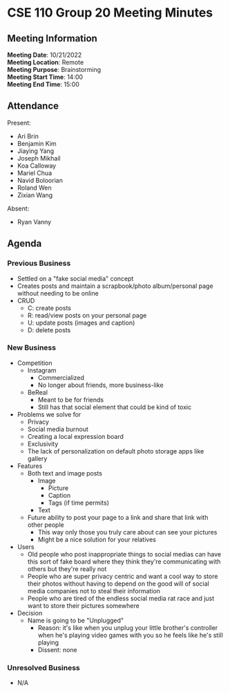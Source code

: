 # CSE 110 Group 20 Meeting Minutes
## Meeting Information
**Meeting Date**: 10/21/2022 <br>
**Meeting Location**: Remote <br>
**Meeting Purpose**: Brainstorming <br>
**Meeting Start Time**: 14:00 <br>
**Meeting End Time**: 15:00 <br>

## Attendance
Present:
- Ari Brin
- Benjamin Kim
- Jiaying Yang
- Joseph Mikhail
- Koa Calloway
- Mariel Chua
- Navid Boloorian
- Roland Wen
- Zixian Wang

Absent:
- Ryan Vanny

## Agenda
### Previous Business
- Settled on a "fake social media" concept
- Creates posts and maintain a scrapbook/photo album/personal page without needing to be online
- CRUD
  - C: create posts
  - R: read/view posts on your personal page
  - U: update posts (images and caption)
  - D: delete posts
### New Business
- Competition
  - Instagram
    - Commercialized
    - No longer about friends, more business-like
  - BeReal
    - Meant to be for friends
    - Still has that social element that could be kind of toxic
- Problems we solve for
  - Privacy
  - Social media burnout
  - Creating a local expression board
  - Exclusivity 
  - The lack of personalization on default photo storage apps like gallery
- Features
  - Both text and image posts
    - Image
      - Picture
      - Caption
      - Tags (if time permits)
    - Text
  - Future ability to post your page to a link and share that link with other people
    - This way only those you truly care about can see your pictures
    - Might be a nice solution for your relatives 
- Users
  - Old people who post inappropriate things to social medias can have this sort of fake board where they think they're communicating with others but they're really not
  - People who are super privacy centric and want a cool way to store their photos without having to depend on the good will of social media companies not to steal their information
  - People who are tired of the endless social media rat race and just want to store their pictures somewhere
- Decision
	- Name is going to be "Unplugged"
    	- Reason: it's like when you unplug your little brother's controller when he's playing video games with you so he feels like he's still playing
    	- Dissent: none
### Unresolved Business
- N/A